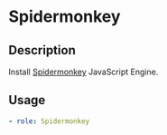 # Spidermonkey

## Description

Install [Spidermonkey]() JavaScript Engine.

## Usage

```yaml
- role: Spidermonkey
```
